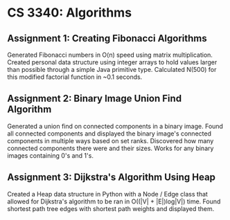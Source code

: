 # CS 3340: Algorithms
## Assignment 1: Creating Fibonacci Algorithms
Generated Fibonacci numbers in O(n) speed using matrix multiplication. Created personal data structure using integer arrays to hold values larger than possible through a simple Java primitive type. Calculated N(500) for this modified factorial function in ~0.1 seconds.

## Assignment 2: Binary Image Union Find Algorithm
Generated a union find on connected components in a binary image. Found all connected components and displayed the binary image's connected components in multiple ways based on set ranks. Discovered how many connected components there were and their sizes. Works for any binary images containing 0's and 1's.

## Assignment 3: Dijkstra's Algorithm Using Heap
Created a Heap data structure in Python with a Node / Edge class that allowed for Dijkstra's algorithm to be ran in O((|V| + |E|)log|V|) time. Found shortest path tree edges with shortest path weights and displayed them.
